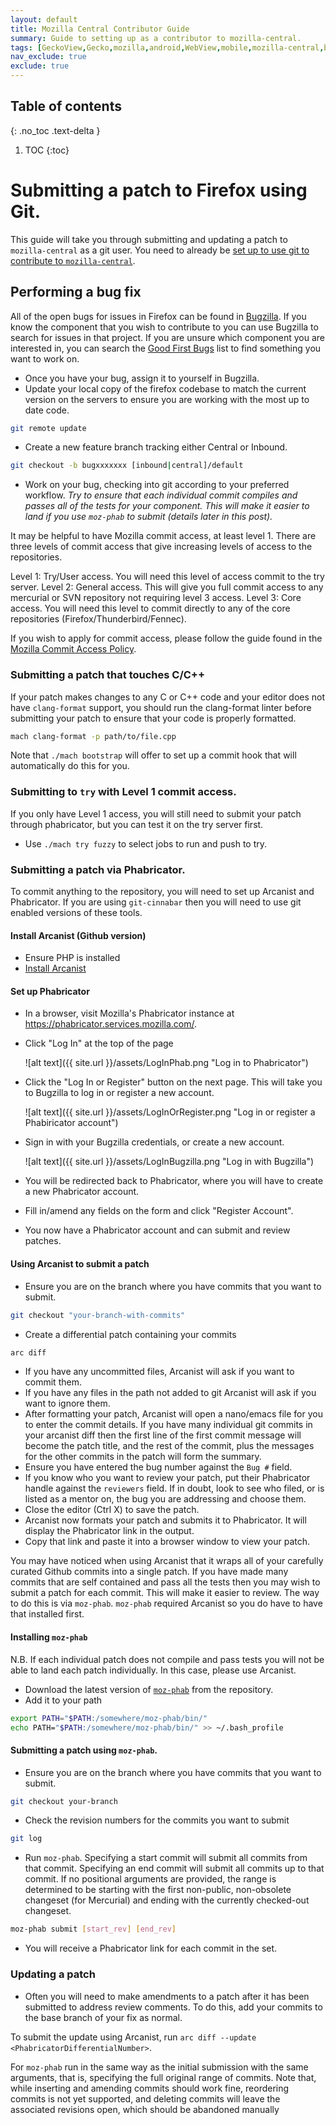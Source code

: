 ```yaml
---
layout: default
title: Mozilla Central Contributor Guide
summary: Guide to setting up as a contributor to mozilla-central.
tags: [GeckoView,Gecko,mozilla,android,WebView,mobile,mozilla-central,bug fix,submit,patch,arcanist,arc,moz-phab,phabricator]
nav_exclude: true
exclude: true
---
```

## Table of contents
{: .no_toc .text-delta }

1. TOC
{:toc}

# Submitting a patch to Firefox using Git.

This guide will take you through submitting and updating a patch to `mozilla-central` as a git user. You need to already be [set up to use git to contribute to `mozilla-central`](mc-quick-start).

## Performing a bug fix

All of the open bugs for issues in Firefox can be found in [Bugzilla](https://bugzilla.mozilla.org). If you know the component that you wish to contribute to you can use Bugzilla to search for issues in that project. If you are unsure which component you are interested in, you can search the [Good First Bugs](https://bugzilla.mozilla.org/buglist.cgi?quicksearch=good-first-bug) list to find something you want to work on.

* Once you have your bug, assign it to yourself in Bugzilla.
* Update your local copy of the firefox codebase to match the current version on the servers to ensure you are working with the most up to date code.

```bash
git remote update
```
* Create a new feature branch tracking either Central or Inbound.

```bash
git checkout -b bugxxxxxxx [inbound|central]/default
```
* Work on your bug, checking into git according to your preferred workflow. _Try to ensure that each individual commit compiles and passes all of the tests for your component. This will make it easier to land if you use `moz-phab` to submit (details later in this post)._

It may be helpful to have Mozilla commit access, at least level 1. There are three levels of commit access that give increasing levels of access to the repositories.

Level 1: Try/User access. You will need this level of access commit to the try server.
Level 2: General access. This will give you full commit access to any mercurial or SVN repository not requiring level 3 access.
Level 3: Core access. You will need this level to commit directly to any of the core repositories (Firefox/Thunderbird/Fennec).

If you wish to apply for commit access, please follow the guide found in the [Mozilla Commit Access Policy](https://www.mozilla.org/en-US/about/governance/policies/commit/access-policy/).

### Submitting a patch that touches C/C++

If your patch makes changes to any C or C++ code and your editor does not have `clang-format` support, you should run the clang-format linter before submitting your patch to ensure that your code is properly formatted.

```bash
mach clang-format -p path/to/file.cpp
```

Note that `./mach bootstrap` will offer to set up a commit hook that will automatically do this for you.

### Submitting to `try` with Level 1 commit access.

If you only have Level 1 access, you will still need to submit your patch through phabricator, but you can test it on the try server first.

* Use `./mach try fuzzy` to select jobs to run and push to try.

### Submitting a patch via Phabricator.

To commit anything to the repository, you will need to set up Arcanist and Phabricator. If you are using `git-cinnabar` then you will need to use git enabled versions of these tools.

#### Install Arcanist (Github version)

* Ensure PHP is installed
* [Install Arcanist](https://secure.phabricator.com/book/phabricator/article/arcanist_quick_start/)

#### Set up Phabricator

* In a browser, visit Mozilla's Phabricator instance at https://phabricator.services.mozilla.com/.
* Click "Log In" at the top of the page

  ![alt text]({{ site.url }}/assets/LogInPhab.png "Log in to Phabricator")
* Click the "Log In or Register" button on the next page. This will take you to Bugzilla to log in or register a new account.

  ![alt text]({{ site.url }}/assets/LogInOrRegister.png "Log in or register a Phabiricator account")
* Sign in with your Bugzilla credentials, or create a new account.

  ![alt text]({{ site.url }}/assets/LogInBugzilla.png "Log in with Bugzilla")
* You will be redirected back to Phabricator, where you will have to create a new Phabricator account.
  <Screenshot Needed>
* Fill in/amend any fields on the form and click "Register Account".
  <Screenshot Needed>
* You now have a Phabricator account and can submit and review patches.

#### Using Arcanist to submit a patch

* Ensure you are on the branch where you have commits that you want to submit.

```bash
git checkout "your-branch-with-commits"
```
* Create a differential patch containing your commits

```bash
arc diff
```

* If you have any uncommitted files, Arcanist will ask if you want to commit them.
* If you have any files in the path not added to git Arcanist will ask if you want to ignore them.
* After formatting your patch, Arcanist will open a nano/emacs file for you to enter the commit details. If you have many individual git commits in your arcanist diff then the first line of the first commit message will become the patch title, and the rest of the commit, plus the messages for the other commits in the patch will form the summary.
* Ensure you have entered the bug number against the `Bug #` field.
* If you know who you want to review your patch, put their Phabricator handle against the `reviewers` field. If in doubt, look to see who filed, or is listed as a mentor on, the bug you are addressing and choose them.
* Close the editor (Ctrl X) to save the patch.
* Arcanist now formats your patch and submits it to Phabricator. It will display the Phabricator link in the output.
* Copy that link and paste it into a browser window to view your patch.

You may have noticed when using Arcanist that it wraps all of your carefully curated Github commits into a single patch. If you have made many commits that are self contained and pass all the tests then you may wish to submit a patch for each commit. This will make it easier to review. The way to do this is via `moz-phab`. `moz-phab` required Arcanist so you do have to have that installed first.

#### Installing `moz-phab`


N.B. If each individual patch does not compile and pass tests you will not be able to land each patch individually. In this case, please use Arcanist.

* Download the latest version of [`moz-phab`](https://github.com/mozilla-conduit/review/releases/tags) from the repository.
* Add it to your path

```bash
export PATH="$PATH:/somewhere/moz-phab/bin/"
echo PATH="$PATH:/somewhere/moz-phab/bin/" >> ~/.bash_profile
```

#### Submitting a patch using `moz-phab`.

* Ensure you are on the branch where you have commits that you want to submit.

```bash
git checkout your-branch
```
* Check the revision numbers for the commits you want to submit

```bash
git log
```
* Run `moz-phab`. Specifying a start commit will submit all commits from that commit. Specifying an end commit will submit all commits up to that commit. If no positional arguments are provided, the range is determined to be starting with the first non-public, non-obsolete changeset (for Mercurial) and ending with the currently checked-out changeset.

```bash
moz-phab submit [start_rev] [end_rev]
```
* You will receive a Phabricator link for each commit in the set.

### Updating a patch

* Often you will need to make amendments to a patch after it has been submitted to address review comments. To do this, add your commits to the base branch of your fix as normal.

To submit the update using Arcanist, run `arc diff --update <PhabricatorDifferentialNumber>`.

For `moz-phab` run in the same way as the initial submission with the same arguments, that is, specifying the full original range of commits. Note that, while inserting and amending commits should work fine, reordering commits is not yet supported, and deleting commits will leave the associated revisions open, which should be abandoned manually
